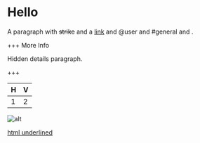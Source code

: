 # Hello

A paragraph with ~~strike~~ and a [link](https://example.com) and @user and #general and .

+++ More Info

Hidden details paragraph.

+++

| H | V |
| - | - |
| 1 | 2 |

![alt](https://example.com/img.png)

<u>html underlined</u>
